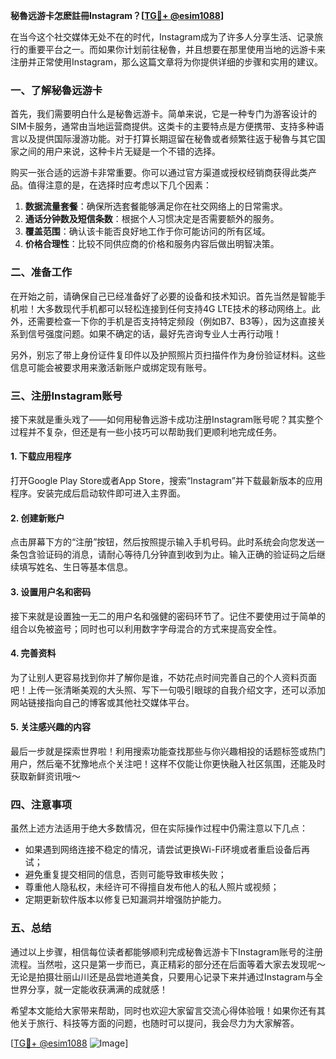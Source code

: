 **秘魯远游卡怎麽註冊Instagram？[[TG💪+ @esim1088](https://t.me/s/esim1088)]**

在当今这个社交媒体无处不在的时代，Instagram成为了许多人分享生活、记录旅行的重要平台之一。而如果你计划前往秘魯，并且想要在那里使用当地的远游卡来注册并正常使用Instagram，那么这篇文章将为你提供详细的步骤和实用的建议。

### 一、了解秘魯远游卡

首先，我们需要明白什么是秘魯远游卡。简单来说，它是一种专门为游客设计的SIM卡服务，通常由当地运营商提供。这类卡的主要特点是方便携带、支持多种语言以及提供国际漫游功能。对于打算长期逗留在秘魯或者频繁往返于秘魯与其它国家之间的用户来说，这种卡片无疑是一个不错的选择。

购买一张合适的远游卡非常重要。你可以通过官方渠道或授权经销商获得此类产品。值得注意的是，在选择时应考虑以下几个因素：

1. **数据流量套餐**：确保所选套餐能够满足你在社交网络上的日常需求。
2. **通话分钟数及短信条数**：根据个人习惯决定是否需要额外的服务。
3. **覆盖范围**：确认该卡能否良好地工作于你可能访问的所有区域。
4. **价格合理性**：比较不同供应商的价格和服务内容后做出明智决策。

### 二、准备工作

在开始之前，请确保自己已经准备好了必要的设备和技术知识。首先当然是智能手机啦！大多数现代手机都可以轻松连接到任何支持4G LTE技术的移动网络上。此外，还需要检查一下你的手机是否支持特定频段（例如B7、B3等），因为这直接关系到信号强度问题。如果不确定的话，最好先咨询专业人士再行动哦！

另外，别忘了带上身份证件复印件以及护照照片页扫描件作为身份验证材料。这些信息可能会被要求用来激活新账户或绑定现有账号。

### 三、注册Instagram账号

接下来就是重头戏了——如何用秘魯远游卡成功注册Instagram账号呢？其实整个过程并不复杂，但还是有一些小技巧可以帮助我们更顺利地完成任务。

#### 1. 下载应用程序

打开Google Play Store或者App Store，搜索“Instagram”并下载最新版本的应用程序。安装完成后启动软件即可进入主界面。

#### 2. 创建新账户

点击屏幕下方的“注册”按钮，然后按照提示输入手机号码。此时系统会向您发送一条包含验证码的消息，请耐心等待几分钟直到收到为止。输入正确的验证码之后继续填写姓名、生日等基本信息。

#### 3. 设置用户名和密码

接下来就是设置独一无二的用户名和强健的密码环节了。记住不要使用过于简单的组合以免被盗号；同时也可以利用数字字母混合的方式来提高安全性。

#### 4. 完善资料

为了让别人更容易找到你并了解你是谁，不妨花点时间完善自己的个人资料页面吧！上传一张清晰美观的大头照、写下一句吸引眼球的自我介绍文字，还可以添加网站链接指向自己的博客或其他社交媒体平台。

#### 5. 关注感兴趣的内容

最后一步就是探索世界啦！利用搜索功能查找那些与你兴趣相投的话题标签或热门用户，然后毫不犹豫地点个关注吧！这样不仅能让你更快融入社区氛围，还能及时获取新鲜资讯哦～

### 四、注意事项

虽然上述方法适用于绝大多数情况，但在实际操作过程中仍需注意以下几点：

- 如果遇到网络连接不稳定的情况，请尝试更换Wi-Fi环境或者重启设备后再试；
- 避免重复提交相同的信息，否则可能导致审核失败；
- 尊重他人隐私权，未经许可不得擅自发布他人的私人照片或视频；
- 定期更新软件版本以修复已知漏洞并增强防护能力。

### 五、总结

通过以上步骤，相信每位读者都能够顺利完成秘魯远游卡下Instagram账号的注册流程。当然啦，这只是第一步而已，真正精彩的部分还在后面等着大家去发现呢～无论是拍摄壮丽山川还是品尝地道美食，只要用心记录下来并通过Instagram与全世界分享，就一定能收获满满的成就感！

希望本文能给大家带来帮助，同时也欢迎大家留言交流心得体验哦！如果你还有其他关于旅行、科技等方面的问题，也随时可以提问，我会尽力为大家解答。

[[TG💪+ @esim1088](https://t.me/s/esim1088) ![Image](https://i.postimg.cc/4NQfJmqS/Snipaste-2025-05-13-00-14-12.png)]